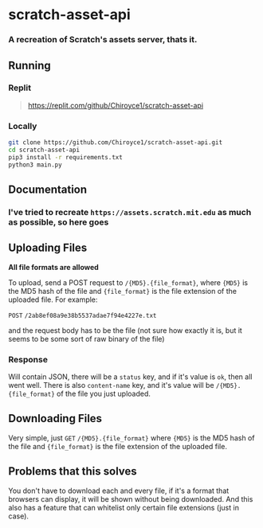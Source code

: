 # scratch-asset-api

### A recreation of Scratch's assets server, thats it.

## Running
### Replit
> https://replit.com/github/Chiroyce1/scratch-asset-api
### Locally
```bash
git clone https://github.com/Chiroyce1/scratch-asset-api.git
cd scratch-asset-api
pip3 install -r requirements.txt
python3 main.py
```


## Documentation

### I've tried to recreate `https://assets.scratch.mit.edu` as much as possible, so here goes

## Uploading Files
**All file formats are allowed**

To upload, send a POST request to `/{MD5}.{file_format}`, where `{MD5}` is the MD5 hash of the file
and `{file_format}` is the file extension of the uploaded file. For example:

`POST` `/2ab8ef08a9e38b5537adae7f94e4227e.txt`

and the request body has to be the file (not sure how exactly it is, but it seems to be some sort of raw binary of the file)

### Response
Will contain JSON, there will be a `status` key, and if it's value is `ok`, then all went well.
There is also `content-name` key, and it's value will be `/{MD5}.{file_format}` of the file you just uploaded. 

## Downloading Files
Very simple, just `GET` `/{MD5}.{file_format}` where `{MD5}` is the MD5 hash of the file
and `{file_format}` is the file extension of the uploaded file. 

## Problems that this solves
You don't have to download each and every file, if it's a format that browsers can display, it will be shown without being downloaded.
And this also has a feature that can whitelist only certain file extensions (just in case).
